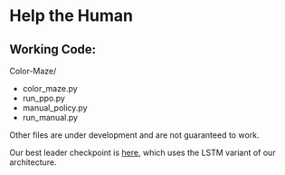 # Help the Human

## Working Code:
Color-Maze/

- color_maze.py
- run_ppo.py
- manual_policy.py
- run_manual.py

Other files are under development and are not guaranteed to work.

Our best leader checkpoint is [here](https://drive.google.com/file/d/1I1tXXkG3BAP9SraG0oY3uooUVqbuNkOb/view?usp=drive_link), which uses the LSTM variant of our architecture.

